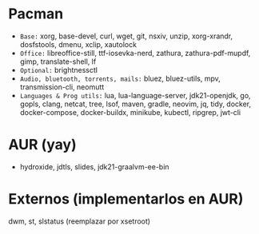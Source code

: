 # Pacman
- `Base:` xorg, base-devel, curl, wget, git, nsxiv, unzip, xorg-xrandr, dosfstools, dmenu, xclip, xautolock
- `Office:` libreoffice-still, ttf-iosevka-nerd, zathura, zathura-pdf-mupdf, gimp, translate-shell, lf
- `Optional:` brightnessctl
- `Audio, bluetooth, torrents, mails:` bluez, bluez-utils, mpv, transmission-cli, neomutt
- `Languages & Prog utils:` lua, lua-language-server, jdk21-openjdk, go, gopls, clang, netcat, tree, lsof, maven, gradle, neovim, jq, tidy, docker, docker-compose, docker-buildx, minikube, kubectl, ripgrep, jwt-cli

# AUR (yay)
- hydroxide, jdtls, slides, jdk21-graalvm-ee-bin

# Externos (implementarlos en AUR)
dwm, st, slstatus (reemplazar por xsetroot)
